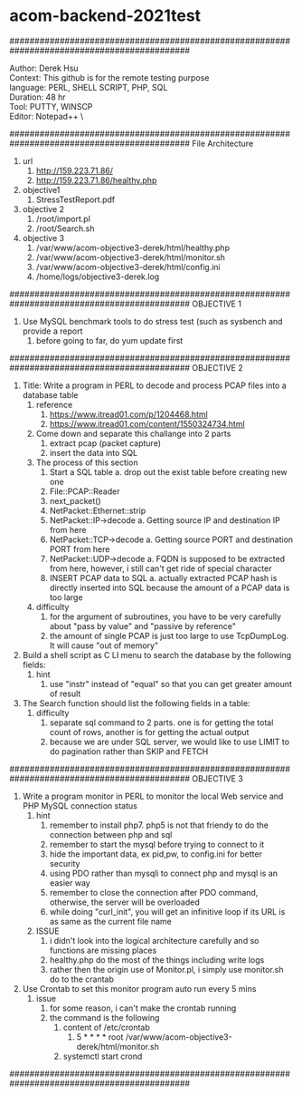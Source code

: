 # acom-backend-2021test

############################################################################################

Author: Derek Hsu \
Context: This github is for the remote testing purpose \
language: PERL, SHELL SCRIPT, PHP, SQL \
Duration: 48 hr \
Tool: PUTTY, WINSCP \
Editor: Notepad++ \

############################################################################################ File Architecture

1. url
   1. http://159.223.71.86/
   2. http://159.223.71.86/healthy.php
2. objective1
   1. StressTestReport.pdf
3. objective 2
   1. /root/import.pl
   2. /root/Search.sh
5. objective 3
   1. /var/www/acom-objective3-derek/html/healthy.php
   2. /var/www/acom-objective3-derek/html/monitor.sh
   3. /var/www/acom-objective3-derek/html/config.ini
   4. /home/logs/objective3-derek.log

############################################################################################ OBJECTIVE 1

1. Use MySQL benchmark tools to do stress test (such as sysbench and provide a report
    1. before going to far, do yum update first

############################################################################################ OBJECTIVE 2

1. Title: Write a program in PERL to decode and process PCAP files into a database table
    1. reference
        1. https://www.itread01.com/p/1204468.html
        2. https://www.itread01.com/content/1550324734.html
    2. Come down and separate this challange into 2 parts
        1. extract pcap (packet capture)
        2. insert the data into SQL
    3. The process of this section
        1. Start a SQL table
            a. drop out the exist table before creating new one
        3. File::PCAP::Reader
        4. next_packet()
        5. NetPacket::Ethernet::strip
        6. NetPacket::IP->decode
            a. Getting source IP and destination IP from here
        6. NetPacket::TCP->decode
            a. Getting source PORT and destination PORT from here
        7. NetPacket::UDP->decode
            a. FQDN is supposed to be extracted from here, however, i still can't get ride of special character
        9. INSERT PCAP data to SQL
            a. actually extracted PCAP hash is directly inserted into SQL because the amount of a PCAP data is too large
   4. difficulty
        1. for the argument of subroutines, you have to be very carefully about "pass by value" and "passive by reference"
        2. the amount of single PCAP is just too large to use TcpDumpLog. It will cause "out of memory"
2. Build a shell script as C LI menu to search the database by the following fields:
    1. hint
        1. use "instr" instead of "equal" so that you can get greater amount of result
4. The Search function should list the following fields in a table:
    1. difficulty
        1. separate sql command to 2 parts. one is for getting the total count of rows, another is for getting the actual output
        2. because we are under SQL server, we would like to use LIMIT to do pagination rather than SKIP and FETCH

############################################################################################ OBJECTIVE 3

1. Write a program monitor in PERL to monitor the local Web service and PHP MySQL connection status
    1. hint
        1. remember to install php7. php5 is not that friendy to do the connection between php and sql
        2. remember to start the mysql before trying to connect to it
        3. hide the important data, ex pid,pw, to config.ini for better security
        4. using PDO rather than mysqli to connect php and mysql is an easier way
        5. remember to close the connection after PDO command, otherwise, the server will be overloaded
        6. while doing "curl_init", you will get an infinitive loop if its URL is as same as the current file name
    2. ISSUE
       1. i didn't look into the logical architecture carefully and so functions are missing places
       2. healthy.php do the most of the things including write logs
       3. rather then the origin use of Monitor.pl, i simply use monitor.sh do to the crantab
2. Use Crontab to set this monitor program auto run every 5 mins
    1. issue
       1. for some reason, i can't make the crontab running
       2. the command is the following
          1. content of /etc/crontab
             1. 5 * * * * root /var/www/acom-objective3-derek/html/monitor.sh
          3. systemctl start crond

############################################################################################
